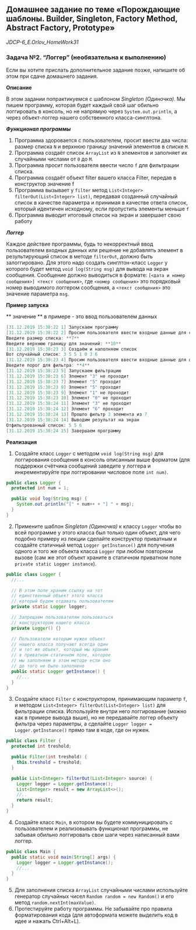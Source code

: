 ## Домашнее задание по теме «Порождающие шаблоны. Builder, Singleton, Factory Method, Abstract Factory, Prototype»
*JDCP-6_E.Orlov_HomeWork31*

### Задача №2. “Логгер” (необязательна к выполнению)
Если вы хотите прислать дополнительное задание позже, напишите об этом при сдаче домашнего задания.

**Описание**

В этом задании попрактикуемся с шаблоном *Singleton (Одиночка)*. Мы пишем программу, которая будет каждый свой шаг обильно логгировать в консоль, но не напрямую через `System.out.println`, а через объект-логгер нашего собственного класса-синглтона.

***Функционал программы***

1. Программа здоровается с пользователем, просит ввести два числа: размер списка `N` и верхнюю границу значений элементов в списке `M`.
2. Программа создаёт список `ArrayList` из `N` элементов и заполняет их случайными числами от `0` до `M`.
3. Программа просит пользователя ввести число `f` для фильтрации списка.
4. Программа создаёт объект filter вашего класса Filter, передав в конструктор значение f
5. Программа вызывает у `filter` метод `List<Integer> filterOut(List<Integer> list)`, передавая созданный случайный список в качестве параметра и принимая в качестве ответа список, который идентичен исходному, если пропустить элементы меньше `f`
6. Программа выводит итоговый список на экран и завершает свою работу

***Логгер***

Каждое действие программы, будь то некорректный ввод пользователем входных данных или решение не добавлять элемент в результирующий список в методе `filterOut`, должно быть залоггировано. Для этого надо создать синглтон-класс `Logger` у которого будет метод `void log(String msg)` для вывода на экран сообщения. Сообщение должно выводиться в формате: `[<дата и номер сообщения>] <текст сообщения>`, где `<номер сообщения>` это порядковый номер выводимого логгером сообщения, а `<текст сообщения>` это значение параметра `msg`.

**Пример запуска**

** значение ** в примере - это ввод пользователем данных
```java
[31.12.2019 15:38:22 1] Запускаем программу
[31.12.2019 15:38:22 2] Просим пользователя ввести входные данные для списка
Введите размер списка: **7**
Введите верхнюю границу для значений: **10**
[31.12.2019 15:38:23 3] Создаём и наполняем список
Вот случайный список: 3 5 5 1 0 3 6
[31.12.2019 15:38:23 4] Просим пользователя ввести входные данные для фильтрации
Введите порог для фильтра: **4**
[31.12.2019 15:38:23 5] Запускаем фильтрацию
[31.12.2019 15:38:23 6] Элемент "3" не проходит
[31.12.2019 15:38:23 7] Элемент "5" проходит
[31.12.2019 15:38:23 8] Элемент "5" проходит
[31.12.2019 15:38:23 9] Элемент "1" не проходит
[31.12.2019 15:38:23 10] Элемент "0" не проходит
[31.12.2019 15:38:24 11] Элемент "3" не проходит
[31.12.2019 15:38:24 12] Элемент "6" проходит
[31.12.2019 15:38:24 13] Прошло фильтр 3 элемента из 7
[31.12.2019 15:38:24 14] Выводим результат на экран
Отфильтрованный список: 5 5 6
[31.12.2019 15:38:24 15] Завершаем программу
```
**Реализация**

1. Создайте класс `Logger` с методом `void log(String msg)` для логгирования сообщения в консоль описанным выше форматом (для поддержки счётчика сообщений заведите у логгера и инкрементируйте при логгировании числовое поле `int num)`.
```java
public class Logger {
  protected int num = 1;

  public void log(String msg) {
    System.out.println("[" + num++ + "] " + msg);
  }
}
```
2. Примените шаблон *Singleton (Одиночка)* к классу `Logger` чтобы во всей программе у этого класса был только один объект, для чего подобно примеру из лекции сделайте конструктор приватным и создайте статичный метод `Logger getInstance()` для получения одного и того же объекта класса `Logger` при любом повторном вызове (сам же этот объект храните в статичном приватном поле `private static Logger instance`).
```java
public class Logger {
  //...

  // В этом поле храним ссылку на тот
  // единственный объект этого класса
  // который будем отдавать пользователям
  private static Logger logger;

  // Запрещаем пользователям пользоваться
  // конструктором нашего класса
  private Logger() {}

  // Пользователи которым нужен объект
  // нашего класса получают всегда один
  // и тот же объект, который мы храним
  // в приватном статичном поле, которое
  // мы заполняем в этом методе если оно
  // до того не было заполнено
  public static Logger getInstance() {
    //...
  }
}
```
3. Создайте класс `Filter` с конструктором, принимающим параметр `f`, и методом `List<Integer> filterOut(List<Integer> list)` для фильтрации списка. Используйте внутри него логгирование (можно как в примере вывода выше), но не передавайте логгер объекту фильтра через параметры, а сделайте `Logger logger = Logger.getInstance()` прямо там в коде, где он нужен.
```java
public class Filter {
  protected int treshold;

  public Filter(int treshold) {
    this.treshold = treshold;
  }

  public List<Integer> filterOut(List<Integer> source) {
    Logger logger = Logger.getInstance();
    List<Integer> result = new ArrayList<>();
    //..
    return result;
  }
}
```
4. Создайте класс `Main`, в котором вы будете коммуницировать с пользователем и реализовывать функционал программы, не забывая обильно логгировать свои шаги через написанный вами логгер.
```java
public class Main {
  public static void main(String[] args) {
    Logger logger = Logger.getInstance();
    //...
  }
}
```
5. Для заполнения списка `ArrayList` случайными числами используйте генератор случайных чисел `Random random = new Random()` и его метод `random.nextInt(maxValue)`.
6. Протестируйте работу программы. Не забывайте про правила форматирования кода (для автоформата можете выделить код в идее и нажать Ctrl+Alt+L).
#

